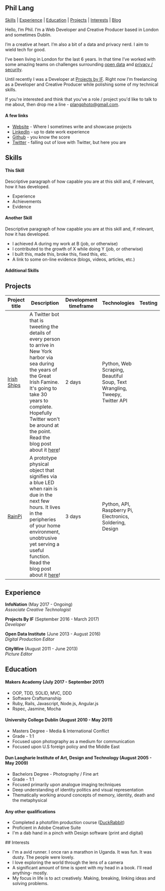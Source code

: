 ## Phil Lang

[Skills](#skills) | [Experience](#experience) | [Education](#education) | [Projects](#projects) | [Interests](#interests) | [Blog](http://langp.me)

Hello, I’m Phil. I’m a Web Developer and Creative Producer based in London and sometimes Dublin.

I’m a creative at heart. I’m also a bit of a data and privacy nerd. I aim to wield tech for good.

I’ve been living in London for the last 6 years. In that time I’ve worked with some amazing teams on challenges surrounding [open data](https://theodi.org/) and [privacy / security](https://projectsbyif.com/).

Until recently I was a Developer at [Projects by IF](https://projectsbyif.com/). Right now I’m freelancing as a Developer and Creative Producer while polishing some of my technical skills.

If you're interested and think that you've a role / project you'd like to talk to me about, then drop me a line - [plangphoto@gmail.com](mailto:plangphoto@gmail.com).

#### A few links

- [Website](http://langp.me) - Where I sometimes write and showcase projects
- [LinkedIn](https://www.linkedin.com/in/langphil/) - up to date work experience
- [Github](https://github.com/langphil) - you know the score
- [Twitter](https://twitter.com/langphil) - falling out of love with Twitter, but here you are

## Skills

#### This Skill

Descriptive paragraph of how capable you are at this skill and, if relevant, how it has developed.

- Experience
- Achievements
- Evidence

#### Another Skill

Descriptive paragraph of how capable you are at this skill and, if relevant, how it has developed.

- I achieved A during my work at B (job, or otherwise)
- I contributed to the growth of X while doing Y (job, or otherwise)
- I built this, made this, broke this, fixed this, etc.
- A link to some on-line evidence (blogs, videos, articles, etc.)

#### Additional Skills

## Projects

Project title  | Description  									| Development timeframe | Technologies | Testing
------------- | ------------------------------	| ------------- |------------- |---------
[Irish Ships](https://github.com/quizzbuzz/quizzbuzz) | A Twitter bot that is tweeting the details of every person to arrive in New York harbor via sea during the years of the Great Irish Famine. It's going to take 30 years to complete. Hopefully Twitter won't be around at the point. Read the blog post about it [here](https://langp.me/blog/2016/09/01/humanising-data-with-irish-ships/)! | 2 days | Python, Web Scraping, Beautiful Soup, Text Wrangling, Tweepy, Twitter API
[RainPi](https://github.com/langphil/Rain-pi) | A prototype physical object that signifies via a blue LED when rain is due in the next few hours. It lives in the peripheries of your home environment, unobtrusive yet serving a useful function. Read the blog post about it [here](https://langp.me/blog/2016/05/01/how-to-avoid-rain-with-data/)! | 3 days | Python, API, Raspberry Pi, Electronics, Soldering, Design

## Experience

**InfoNation** (May 2017 - Ongoing)   
*Associate Creative Technologist*

**Projects By IF** (September 2016 - March 2017)   
*Developer*

**Open Data Institute** (June 2013 - August 2016)   
*Digital Production Editor*

**CityWire** (August 2011 - June 2013)    
*Picture Editor*

## Education

#### Makers Academy (July 2017 - September 2017)

- OOP, TDD, SOLID, MVC, DDD
- Software Craftsmanship
- Ruby, Rails, Javascript, Node.js, Angular.js
- Rspec, Jasmine, Mocha

#### University College Dublin (August 2010 - May 2011)

- Masters Degree - Media & International Conflict
- Grade - 1:1
- Focused upon photography as a medium for communication
- Focused upon U.S foreign policy and the Middle East

#### Dun Laogharie Institute of Art, Design and Technology (August 2005 - May 2009)

- Bachelors Degree - Photography / Fine art
- Grade - 1:1
- Focused primarily upon analogue imaging techniques
- Deep understanding of identity politics and visual representation
- Thematically working around concepts of memory, identity, death and the metaphysical

#### Any other qualifications

- Completed a photofilm production course ([DuckRabbit](https://www.duckrabbit.info/))
- Proficient in Adobe Creative Suite
- I'm a dab hand in a pinch with Design software (print and digital)

## Interests

- I'm a avid runner. I once ran a marathon in Uganda. It was fun. It was dusty. The people were lovely.
- I love exploring the world through the lens of a camera
- A significant amount of time is spent with my head in a book. I'll read anything- mostly.
- My focus in life is to act creatively. Making, breaking, linking ideas and solving problems.
